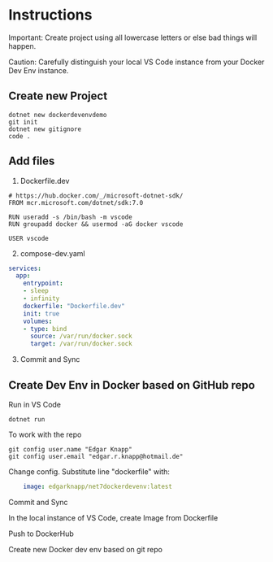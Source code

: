 # Instructions

Important: Create project using all lowercase letters or else bad things will happen.

Caution: Carefully distinguish your local VS Code instance from your Docker Dev Env instance.

## Create new Project

```
dotnet new dockerdevenvdemo
git init
dotnet new gitignore
code .
```

## Add files

1. Dockerfile.dev

```Docker
# https://hub.docker.com/_/microsoft-dotnet-sdk/
FROM mcr.microsoft.com/dotnet/sdk:7.0

RUN useradd -s /bin/bash -m vscode
RUN groupadd docker && usermod -aG docker vscode

USER vscode
```

2. compose-dev.yaml

```YAML
services:
  app:
    entrypoint:
    - sleep
    - infinity
    dockerfile: "Dockerfile.dev"
    init: true
    volumes:
    - type: bind
      source: /var/run/docker.sock
      target: /var/run/docker.sock
```

3. Commit and Sync

## Create Dev Env in Docker based on GitHub repo

Run in VS Code

```CLI
dotnet run
```

To work with the repo

```CLI
git config user.name "Edgar Knapp" 
git config user.email "edgar.r.knapp@hotmail.de"
```

Change config. Substitute line "dockerfile" with:

```YAML
    image: edgarknapp/net7dockerdevenv:latest
```

Commit and Sync

In the local instance of VS Code, create Image from Dockerfile

Push to DockerHub

Create new Docker dev env based on git repo
